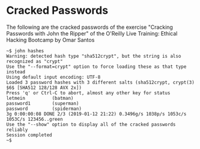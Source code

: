 # Cracked Passwords
The following are the cracked passwords of the exercise "Cracking Passwords with John the Ripper" of the O'Reilly Live Training: Ethical Hacking Bootcamp by Omar Santos

```
~$ john hashes
Warning: detected hash type "sha512crypt", but the string is also recognized as "crypt"
Use the "--format=crypt" option to force loading these as that type instead
Using default input encoding: UTF-8
Loaded 3 password hashes with 3 different salts (sha512crypt, crypt(3) $6$ [SHA512 128/128 AVX 2x])
Press 'q' or Ctrl-C to abort, almost any other key for status
letmein          (batman)
password1        (superman)
password         (spiderman)
3g 0:00:00:08 DONE 2/3 (2019-01-12 21:22) 0.3496g/s 1038p/s 1053c/s 1053C/s 123456..green
Use the "--show" option to display all of the cracked passwords reliably
Session completed
~$
```
